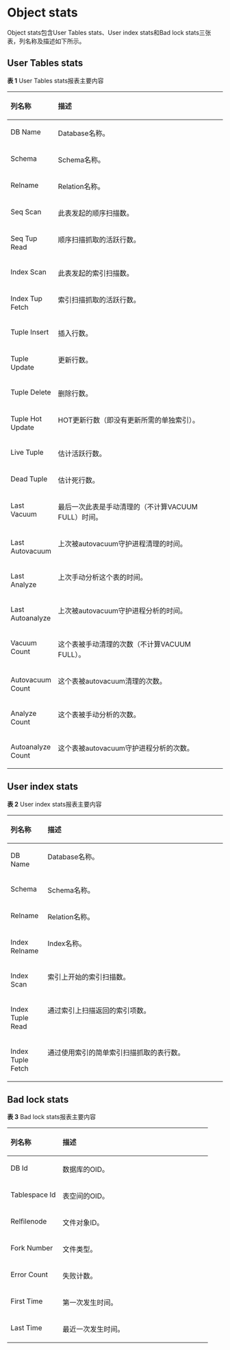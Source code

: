 # Object stats<a name="ZH-CN_TOPIC_0000001260195075"></a>

Object stats包含User Tables stats、User index stats和Bad lock stats三张表，列名称及描述如下所示。

## User Tables stats<a name="section155172118496"></a>

**表 1**  User Tables stats报表主要内容

<a name="table6474183811552"></a>
<table><thead align="left"><tr id="row124748385551"><th class="cellrowborder" valign="top" width="19.91%" id="mcps1.2.3.1.1"><p id="p8231958162311"><a name="p8231958162311"></a><a name="p8231958162311"></a>列名称</p>
</th>
<th class="cellrowborder" valign="top" width="80.08999999999999%" id="mcps1.2.3.1.2"><p id="p184752380558"><a name="p184752380558"></a><a name="p184752380558"></a>描述</p>
</th>
</tr>
</thead>
<tbody><tr id="row10475838135511"><td class="cellrowborder" valign="top" width="19.91%" headers="mcps1.2.3.1.1 "><p id="p93851054318"><a name="p93851054318"></a><a name="p93851054318"></a>DB Name</p>
</td>
<td class="cellrowborder" valign="top" width="80.08999999999999%" headers="mcps1.2.3.1.2 "><p id="p1138514541319"><a name="p1138514541319"></a><a name="p1138514541319"></a>Database名称。</p>
</td>
</tr>
<tr id="row347583817550"><td class="cellrowborder" valign="top" width="19.91%" headers="mcps1.2.3.1.1 "><p id="p13385754818"><a name="p13385754818"></a><a name="p13385754818"></a>Schema</p>
</td>
<td class="cellrowborder" valign="top" width="80.08999999999999%" headers="mcps1.2.3.1.2 "><p id="p14385145415114"><a name="p14385145415114"></a><a name="p14385145415114"></a>Schema名称。</p>
</td>
</tr>
<tr id="row1147518389557"><td class="cellrowborder" valign="top" width="19.91%" headers="mcps1.2.3.1.1 "><p id="p11385654216"><a name="p11385654216"></a><a name="p11385654216"></a>Relname</p>
</td>
<td class="cellrowborder" valign="top" width="80.08999999999999%" headers="mcps1.2.3.1.2 "><p id="p133851854313"><a name="p133851854313"></a><a name="p133851854313"></a>Relation名称。</p>
</td>
</tr>
<tr id="row20475638165513"><td class="cellrowborder" valign="top" width="19.91%" headers="mcps1.2.3.1.1 "><p id="p438513542011"><a name="p438513542011"></a><a name="p438513542011"></a>Seq Scan</p>
</td>
<td class="cellrowborder" valign="top" width="80.08999999999999%" headers="mcps1.2.3.1.2 "><p id="p1838525418116"><a name="p1838525418116"></a><a name="p1838525418116"></a>此表发起的顺序扫描数。</p>
</td>
</tr>
<tr id="row1747593815517"><td class="cellrowborder" valign="top" width="19.91%" headers="mcps1.2.3.1.1 "><p id="p173858541113"><a name="p173858541113"></a><a name="p173858541113"></a>Seq Tup Read</p>
</td>
<td class="cellrowborder" valign="top" width="80.08999999999999%" headers="mcps1.2.3.1.2 "><p id="p1738517541017"><a name="p1738517541017"></a><a name="p1738517541017"></a>顺序扫描抓取的活跃行数。</p>
</td>
</tr>
<tr id="row2047517386558"><td class="cellrowborder" valign="top" width="19.91%" headers="mcps1.2.3.1.1 "><p id="p3385145414118"><a name="p3385145414118"></a><a name="p3385145414118"></a>Index Scan</p>
</td>
<td class="cellrowborder" valign="top" width="80.08999999999999%" headers="mcps1.2.3.1.2 "><p id="p838545416118"><a name="p838545416118"></a><a name="p838545416118"></a>此表发起的索引扫描数。</p>
</td>
</tr>
<tr id="row184750389553"><td class="cellrowborder" valign="top" width="19.91%" headers="mcps1.2.3.1.1 "><p id="p73856542015"><a name="p73856542015"></a><a name="p73856542015"></a>Index Tup Fetch</p>
</td>
<td class="cellrowborder" valign="top" width="80.08999999999999%" headers="mcps1.2.3.1.2 "><p id="p8385105413120"><a name="p8385105413120"></a><a name="p8385105413120"></a>索引扫描抓取的活跃行数。</p>
</td>
</tr>
<tr id="row15475538175510"><td class="cellrowborder" valign="top" width="19.91%" headers="mcps1.2.3.1.1 "><p id="p1038511541613"><a name="p1038511541613"></a><a name="p1038511541613"></a>Tuple Insert</p>
</td>
<td class="cellrowborder" valign="top" width="80.08999999999999%" headers="mcps1.2.3.1.2 "><p id="p123852541615"><a name="p123852541615"></a><a name="p123852541615"></a>插入行数。</p>
</td>
</tr>
<tr id="row6475138155513"><td class="cellrowborder" valign="top" width="19.91%" headers="mcps1.2.3.1.1 "><p id="p738516540116"><a name="p738516540116"></a><a name="p738516540116"></a>Tuple Update</p>
</td>
<td class="cellrowborder" valign="top" width="80.08999999999999%" headers="mcps1.2.3.1.2 "><p id="p538511546114"><a name="p538511546114"></a><a name="p538511546114"></a>更新行数。</p>
</td>
</tr>
<tr id="row15475538175517"><td class="cellrowborder" valign="top" width="19.91%" headers="mcps1.2.3.1.1 "><p id="p19385115417115"><a name="p19385115417115"></a><a name="p19385115417115"></a>Tuple Delete</p>
</td>
<td class="cellrowborder" valign="top" width="80.08999999999999%" headers="mcps1.2.3.1.2 "><p id="p1738514541215"><a name="p1738514541215"></a><a name="p1738514541215"></a>删除行数。</p>
</td>
</tr>
<tr id="row647593865514"><td class="cellrowborder" valign="top" width="19.91%" headers="mcps1.2.3.1.1 "><p id="p1038516542111"><a name="p1038516542111"></a><a name="p1038516542111"></a>Tuple Hot Update</p>
</td>
<td class="cellrowborder" valign="top" width="80.08999999999999%" headers="mcps1.2.3.1.2 "><p id="p63851954110"><a name="p63851954110"></a><a name="p63851954110"></a>HOT更新行数（即没有更新所需的单独索引）。</p>
</td>
</tr>
<tr id="row184704210217"><td class="cellrowborder" valign="top" width="19.91%" headers="mcps1.2.3.1.1 "><p id="p984864220215"><a name="p984864220215"></a><a name="p984864220215"></a>Live Tuple</p>
</td>
<td class="cellrowborder" valign="top" width="80.08999999999999%" headers="mcps1.2.3.1.2 "><p id="p11848144216220"><a name="p11848144216220"></a><a name="p11848144216220"></a>估计活跃行数。</p>
</td>
</tr>
<tr id="row29064401626"><td class="cellrowborder" valign="top" width="19.91%" headers="mcps1.2.3.1.1 "><p id="p090716409214"><a name="p090716409214"></a><a name="p090716409214"></a>Dead Tuple</p>
</td>
<td class="cellrowborder" valign="top" width="80.08999999999999%" headers="mcps1.2.3.1.2 "><p id="p133861654812"><a name="p133861654812"></a><a name="p133861654812"></a>估计死行数。</p>
</td>
</tr>
<tr id="row1375515188217"><td class="cellrowborder" valign="top" width="19.91%" headers="mcps1.2.3.1.1 "><p id="p45241916238"><a name="p45241916238"></a><a name="p45241916238"></a>Last Vacuum</p>
</td>
<td class="cellrowborder" valign="top" width="80.08999999999999%" headers="mcps1.2.3.1.2 "><p id="p1952491617313"><a name="p1952491617313"></a><a name="p1952491617313"></a>最后一次此表是手动清理的（不计算VACUUM FULL）时间。</p>
</td>
</tr>
<tr id="row92996371222"><td class="cellrowborder" valign="top" width="19.91%" headers="mcps1.2.3.1.1 "><p id="p115241316438"><a name="p115241316438"></a><a name="p115241316438"></a>Last Autovacuum</p>
</td>
<td class="cellrowborder" valign="top" width="80.08999999999999%" headers="mcps1.2.3.1.2 "><p id="p55242161833"><a name="p55242161833"></a><a name="p55242161833"></a>上次被autovacuum守护进程清理的时间。</p>
</td>
</tr>
<tr id="row1050616335211"><td class="cellrowborder" valign="top" width="19.91%" headers="mcps1.2.3.1.1 "><p id="p175243161037"><a name="p175243161037"></a><a name="p175243161037"></a>Last Analyze</p>
</td>
<td class="cellrowborder" valign="top" width="80.08999999999999%" headers="mcps1.2.3.1.2 "><p id="p652411161939"><a name="p652411161939"></a><a name="p652411161939"></a>上次手动分析这个表的时间。</p>
</td>
</tr>
<tr id="row84527353219"><td class="cellrowborder" valign="top" width="19.91%" headers="mcps1.2.3.1.1 "><p id="p145247161732"><a name="p145247161732"></a><a name="p145247161732"></a>Last Autoanalyze</p>
</td>
<td class="cellrowborder" valign="top" width="80.08999999999999%" headers="mcps1.2.3.1.2 "><p id="p25242161835"><a name="p25242161835"></a><a name="p25242161835"></a>上次被autovacuum守护进程分析的时间。</p>
</td>
</tr>
<tr id="row13981931425"><td class="cellrowborder" valign="top" width="19.91%" headers="mcps1.2.3.1.1 "><p id="p165249164313"><a name="p165249164313"></a><a name="p165249164313"></a>Vacuum Count</p>
</td>
<td class="cellrowborder" valign="top" width="80.08999999999999%" headers="mcps1.2.3.1.2 "><p id="p1152417161134"><a name="p1152417161134"></a><a name="p1152417161134"></a>这个表被手动清理的次数（不计算VACUUM FULL）。</p>
</td>
</tr>
<tr id="row1164832912214"><td class="cellrowborder" valign="top" width="19.91%" headers="mcps1.2.3.1.1 "><p id="p11524416038"><a name="p11524416038"></a><a name="p11524416038"></a>Autovacuum Count</p>
</td>
<td class="cellrowborder" valign="top" width="80.08999999999999%" headers="mcps1.2.3.1.2 "><p id="p952491619316"><a name="p952491619316"></a><a name="p952491619316"></a>这个表被autovacuum清理的次数。</p>
</td>
</tr>
<tr id="row1573718265211"><td class="cellrowborder" valign="top" width="19.91%" headers="mcps1.2.3.1.1 "><p id="p13525121615311"><a name="p13525121615311"></a><a name="p13525121615311"></a>Analyze Count</p>
</td>
<td class="cellrowborder" valign="top" width="80.08999999999999%" headers="mcps1.2.3.1.2 "><p id="p752551619310"><a name="p752551619310"></a><a name="p752551619310"></a>这个表被手动分析的次数。</p>
</td>
</tr>
<tr id="row1072582418220"><td class="cellrowborder" valign="top" width="19.91%" headers="mcps1.2.3.1.1 "><p id="p14525161614317"><a name="p14525161614317"></a><a name="p14525161614317"></a>Autoanalyze Count</p>
</td>
<td class="cellrowborder" valign="top" width="80.08999999999999%" headers="mcps1.2.3.1.2 "><p id="p1852514161331"><a name="p1852514161331"></a><a name="p1852514161331"></a>这个表被autovacuum守护进程分析的次数。</p>
</td>
</tr>
</tbody>
</table>

## User index stats<a name="section43781039115513"></a>

**表 2**  User index stats报表主要内容

<a name="table4378939145511"></a>
<table><thead align="left"><tr id="row8379539165515"><th class="cellrowborder" valign="top" width="17.169999999999998%" id="mcps1.2.3.1.1"><p id="p53791439185511"><a name="p53791439185511"></a><a name="p53791439185511"></a>列名称</p>
</th>
<th class="cellrowborder" valign="top" width="82.83%" id="mcps1.2.3.1.2"><p id="p1637943914552"><a name="p1637943914552"></a><a name="p1637943914552"></a>描述</p>
</th>
</tr>
</thead>
<tbody><tr id="row337923910558"><td class="cellrowborder" valign="top" width="17.169999999999998%" headers="mcps1.2.3.1.1 "><p id="p106704461036"><a name="p106704461036"></a><a name="p106704461036"></a>DB Name</p>
</td>
<td class="cellrowborder" valign="top" width="82.83%" headers="mcps1.2.3.1.2 "><p id="p9670124615312"><a name="p9670124615312"></a><a name="p9670124615312"></a>Database名称。</p>
</td>
</tr>
<tr id="row1379133965515"><td class="cellrowborder" valign="top" width="17.169999999999998%" headers="mcps1.2.3.1.1 "><p id="p12670164613320"><a name="p12670164613320"></a><a name="p12670164613320"></a>Schema</p>
</td>
<td class="cellrowborder" valign="top" width="82.83%" headers="mcps1.2.3.1.2 "><p id="p9670104616311"><a name="p9670104616311"></a><a name="p9670104616311"></a>Schema名称。</p>
</td>
</tr>
<tr id="row18379123915556"><td class="cellrowborder" valign="top" width="17.169999999999998%" headers="mcps1.2.3.1.1 "><p id="p1067014468318"><a name="p1067014468318"></a><a name="p1067014468318"></a>Relname</p>
</td>
<td class="cellrowborder" valign="top" width="82.83%" headers="mcps1.2.3.1.2 "><p id="p86705463314"><a name="p86705463314"></a><a name="p86705463314"></a>Relation名称。</p>
</td>
</tr>
<tr id="row63799394551"><td class="cellrowborder" valign="top" width="17.169999999999998%" headers="mcps1.2.3.1.1 "><p id="p1367084616318"><a name="p1367084616318"></a><a name="p1367084616318"></a>Index Relname</p>
</td>
<td class="cellrowborder" valign="top" width="82.83%" headers="mcps1.2.3.1.2 "><p id="p167011461735"><a name="p167011461735"></a><a name="p167011461735"></a>Index名称。</p>
</td>
</tr>
<tr id="row23791839195514"><td class="cellrowborder" valign="top" width="17.169999999999998%" headers="mcps1.2.3.1.1 "><p id="p1967010466318"><a name="p1967010466318"></a><a name="p1967010466318"></a>Index Scan</p>
</td>
<td class="cellrowborder" valign="top" width="82.83%" headers="mcps1.2.3.1.2 "><p id="p667064617317"><a name="p667064617317"></a><a name="p667064617317"></a>索引上开始的索引扫描数。</p>
</td>
</tr>
<tr id="row5379183935513"><td class="cellrowborder" valign="top" width="17.169999999999998%" headers="mcps1.2.3.1.1 "><p id="p1567154613319"><a name="p1567154613319"></a><a name="p1567154613319"></a>Index Tuple Read</p>
</td>
<td class="cellrowborder" valign="top" width="82.83%" headers="mcps1.2.3.1.2 "><p id="p20671246431"><a name="p20671246431"></a><a name="p20671246431"></a>通过索引上扫描返回的索引项数。</p>
</td>
</tr>
<tr id="row16379439185518"><td class="cellrowborder" valign="top" width="17.169999999999998%" headers="mcps1.2.3.1.1 "><p id="p1671446035"><a name="p1671446035"></a><a name="p1671446035"></a>Index Tuple Fetch</p>
</td>
<td class="cellrowborder" valign="top" width="82.83%" headers="mcps1.2.3.1.2 "><p id="p6671184619317"><a name="p6671184619317"></a><a name="p6671184619317"></a>通过使用索引的简单索引扫描抓取的表行数。</p>
</td>
</tr>
</tbody>
</table>

## Bad lock stats<a name="section372174016550"></a>

**表 3**  Bad lock stats报表主要内容

<a name="table107213403552"></a>
<table><thead align="left"><tr id="row117211740195514"><th class="cellrowborder" valign="top" width="25.88%" id="mcps1.2.3.1.1"><p id="p10721184010556"><a name="p10721184010556"></a><a name="p10721184010556"></a>列名称</p>
</th>
<th class="cellrowborder" valign="top" width="74.11999999999999%" id="mcps1.2.3.1.2"><p id="p117225407557"><a name="p117225407557"></a><a name="p117225407557"></a>描述</p>
</th>
</tr>
</thead>
<tbody><tr id="row87229402558"><td class="cellrowborder" valign="top" width="25.88%" headers="mcps1.2.3.1.1 "><p id="p1185130944"><a name="p1185130944"></a><a name="p1185130944"></a>DB Id</p>
</td>
<td class="cellrowborder" valign="top" width="74.11999999999999%" headers="mcps1.2.3.1.2 "><p id="p1718517013417"><a name="p1718517013417"></a><a name="p1718517013417"></a>数据库的OID。</p>
</td>
</tr>
<tr id="row17226406559"><td class="cellrowborder" valign="top" width="25.88%" headers="mcps1.2.3.1.1 "><p id="p51861304414"><a name="p51861304414"></a><a name="p51861304414"></a>Tablespace Id</p>
</td>
<td class="cellrowborder" valign="top" width="74.11999999999999%" headers="mcps1.2.3.1.2 "><p id="p418616017413"><a name="p418616017413"></a><a name="p418616017413"></a>表空间的OID。</p>
</td>
</tr>
<tr id="row572211406556"><td class="cellrowborder" valign="top" width="25.88%" headers="mcps1.2.3.1.1 "><p id="p2018617014412"><a name="p2018617014412"></a><a name="p2018617014412"></a>Relfilenode</p>
</td>
<td class="cellrowborder" valign="top" width="74.11999999999999%" headers="mcps1.2.3.1.2 "><p id="p71863013411"><a name="p71863013411"></a><a name="p71863013411"></a>文件对象ID。</p>
</td>
</tr>
<tr id="row172294005517"><td class="cellrowborder" valign="top" width="25.88%" headers="mcps1.2.3.1.1 "><p id="p111861007412"><a name="p111861007412"></a><a name="p111861007412"></a>Fork Number</p>
</td>
<td class="cellrowborder" valign="top" width="74.11999999999999%" headers="mcps1.2.3.1.2 "><p id="p11861703410"><a name="p11861703410"></a><a name="p11861703410"></a>文件类型。</p>
</td>
</tr>
<tr id="row07220407553"><td class="cellrowborder" valign="top" width="25.88%" headers="mcps1.2.3.1.1 "><p id="p9186200415"><a name="p9186200415"></a><a name="p9186200415"></a>Error Count</p>
</td>
<td class="cellrowborder" valign="top" width="74.11999999999999%" headers="mcps1.2.3.1.2 "><p id="p618660442"><a name="p618660442"></a><a name="p618660442"></a>失败计数。</p>
</td>
</tr>
<tr id="row1772264035512"><td class="cellrowborder" valign="top" width="25.88%" headers="mcps1.2.3.1.1 "><p id="p17186701947"><a name="p17186701947"></a><a name="p17186701947"></a>First Time</p>
</td>
<td class="cellrowborder" valign="top" width="74.11999999999999%" headers="mcps1.2.3.1.2 "><p id="p31861907411"><a name="p31861907411"></a><a name="p31861907411"></a>第一次发生时间。</p>
</td>
</tr>
<tr id="row8722124045513"><td class="cellrowborder" valign="top" width="25.88%" headers="mcps1.2.3.1.1 "><p id="p17186001445"><a name="p17186001445"></a><a name="p17186001445"></a>Last Time</p>
</td>
<td class="cellrowborder" valign="top" width="74.11999999999999%" headers="mcps1.2.3.1.2 "><p id="p13186201943"><a name="p13186201943"></a><a name="p13186201943"></a>最近一次发生时间。</p>
</td>
</tr>
</tbody>
</table>

